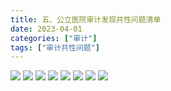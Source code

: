 ```yaml
---
title: 五、公立医院审计发现共性问题清单
date: 2023-04-01
categories: ["审计"]
tags: ["审计共性问题"]
---
```

![](http://img.richfan.site/audit/审计发现共性问题清单/五、公立医院审计发现共性问题清单/公立医院审计发现共性问题清单_页面_049.webp)
![](http://img.richfan.site/audit/审计发现共性问题清单/五、公立医院审计发现共性问题清单/公立医院审计发现共性问题清单_页面_050.webp)
![](http://img.richfan.site/audit/审计发现共性问题清单/五、公立医院审计发现共性问题清单/公立医院审计发现共性问题清单_页面_051.webp)
![](http://img.richfan.site/audit/审计发现共性问题清单/五、公立医院审计发现共性问题清单/公立医院审计发现共性问题清单_页面_052.webp)
![](http://img.richfan.site/audit/审计发现共性问题清单/五、公立医院审计发现共性问题清单/公立医院审计发现共性问题清单_页面_053.webp)
![](http://img.richfan.site/audit/审计发现共性问题清单/五、公立医院审计发现共性问题清单/公立医院审计发现共性问题清单_页面_054.webp)
![](http://img.richfan.site/audit/审计发现共性问题清单/五、公立医院审计发现共性问题清单/公立医院审计发现共性问题清单_页面_055.webp)
![](http://img.richfan.site/audit/审计发现共性问题清单/五、公立医院审计发现共性问题清单/公立医院审计发现共性问题清单_页面_056.webp)
